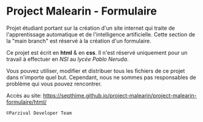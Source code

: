 # Project Malearin - Formulaire
Projet étudiant portant sur la création d'un site internet qui traite de l'apprentissage automatique et de l'intelligence artificielle.
Cette section de la "main branch" est réservé à la création d'un formulaire.

Ce projet est écrit en **html** & en **css**. Il n'est réservé uniquement pour un travail à effectuer en *NSI* au *lycée Pablo Neruda*.

Vous pouvez utiliser, modifier et distribuer tous les fichiers de ce projet dans n'importe quel but. Cependant, nous ne sommes pas responsables de problème qui vous pouvez rencontrer.

Accès au site: https://septhime.github.io/project-malearin/project-malearin-formulaire/html/

``©Parzival Developer Team``
